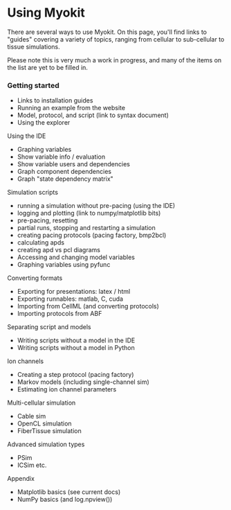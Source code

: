 # Using Myokit

There are several ways to use Myokit.
On this page, you'll find links to "guides" covering a variety of topics, ranging from cellular to sub-cellular to tissue simulations.

Please note this is very much a work in progress, and many of the items on the list are yet to be filled in.

### Getting started
- Links to installation guides
- Running an example from the website
- Model, protocol, and script (link to syntax document)
- Using the explorer

Using the IDE
- Graphing variables
- Show variable info / evaluation
- Show variable users and dependencies
- Graph component dependencies
- Graph "state dependency matrix"

Simulation scripts
- running a simulation without pre-pacing (using the IDE)
- logging and plotting (link to numpy/matplotlib bits)
- pre-pacing, resetting
- partial runs, stopping and restarting a simulation
- creating pacing protocols (pacing factory, bmp2bcl)
- calculating apds
- creating apd vs pcl diagrams
- Accessing and changing model variables
- Graphing variables using pyfunc

Converting formats
- Exporting for presentations: latex / html
- Exporting runnables: matlab, C, cuda
- Importing from CellML (and converting protocols)
- Importing protocols from ABF

Separating script and models
- Writing scripts without a model in the IDE
- Writing scripts without a model in Python

Ion channels
- Creating a step protocol (pacing factory)
- Markov models (including single-channel sim)
- Estimating ion channel parameters

Multi-cellular simulation
- Cable sim
- OpenCL simulation
- FiberTissue simulation

Advanced simulation types
- PSim
- ICSim etc.

Appendix
- Matplotlib basics (see current docs)
- NumPy basics (and log.npview())

